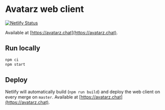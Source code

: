 # Avatarz web client

[![Netlify Status](https://api.netlify.com/api/v1/badges/7685296f-939b-4397-80c5-b10f9ab2989e/deploy-status)](https://app.netlify.com/sites/avatarz/deploys)

Available at [https://avatarz.chat](https://avatarz.chat).

## Run locally

```bash
npm ci
npm start
```

## Deploy

Netlify will automatically build (`npm run build`) and deploy the web client on every merge on `master`. Available at [https://avatarz.chat](https://avatarz.chat).
